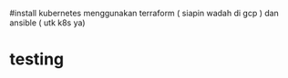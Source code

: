 #install kubernetes menggunakan terraform ( siapin wadah di gcp ) dan ansible ( utk k8s ya)



testing
=======


